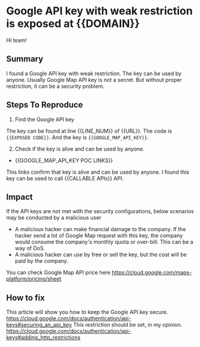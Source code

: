 # Google API key with weak restriction is exposed at {{DOMAIN}}

Hi team!

## Summary

I found a Google API key with weak restriction. The key can be used by anyone.
Usually Google Map API key is not a secret. But without proper restriction, it can be a security problem.

## Steps To Reproduce

1. Find the Google API key

The key can be found at line {{LINE_NUM}} of {{URL}}.
The code is `{{EXPOSED CODE}}`.
And the key is `{{GOOGLE_MAP_API_KEY}}`.

2. Check if the key is alive and can be used by anyone.

- {{GOOGLE_MAP_API_KEY POC LINKS}}

This links confirm that key is alive and can be used by anyone.
I found this key can be used to call {{CALLABLE APIs}} API.

## Impact

If the API keys are not met with the security configurations, below scenarios may be conducted by a malicious user

- A malicious hacker can make financial damage to the company. If the hacker send a lot of Google Map request with this key, the company would consume the company's monthly quota or over-bill. This can be a way of DoS.
- A malicious hacker can use by free or sell the key, but the cost will be paid by the company.

You can check Google Map API price here https://cloud.google.com/maps-platform/pricing/sheet

## How to fix

This article will show you how to keep the Google API key secure. https://cloud.google.com/docs/authentication/api-keys#securing_an_api_key
This restriction should be set, in my opinion. https://cloud.google.com/docs/authentication/api-keys#adding_http_restrictions
